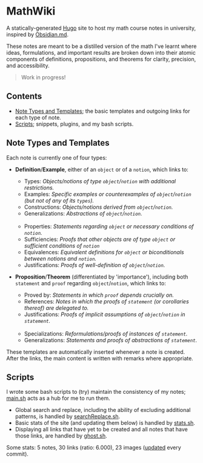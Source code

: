 # MathWiki

A statically-generated [Hugo](https://gohugo.io/) site to host my math course notes in university, inspired by [Obsidian.md](https://obsidian.md).

These notes are meant to be a distilled version of the math I've learnt where ideas, formulations, and important results are broken down into their atomic components of definitions, propositions, and theorems for clarity, precision, and accessibility.

> Work in progress!

## Contents
* [Note Types and Templates](https://github.com/zhaoshenzhai/mathwiki#pencil2-note-types-and-templates); the basic templates and outgoing links for each type of note.
* [Scripts](https://github.com/zhaoshenzhai/mathwiki#scripts); snippets, plugins, and my bash scripts.

## Note Types and Templates

Each note is currently one of four types:

* **Definition**/**Example**, either of an `object` or of a `notion`, which links to:
    * Types: _Objects/notions of type `object`/`notion` with additional restrictions._
    * Examples: _Specific examples or counterexamples of `object`/`notion` (but not of any of its `types`)._
    * Constructions: _Objects/notions derived from `object`/`notion`._
    * Generalizations: _Abstractions of `object`/`notion`._<br/><br/>
    * Properties: _Statements regarding `object` or necessary conditions of `notion`._
    * Sufficiencies: _Proofs that other objects are of type `object` or sufficient conditions of `notion`_
    * Equivalences: _Equivalent definitions for `object` or biconditionals between notions and `notion`._
    * Justifications: _Proofs of well-definition of `object`/`notion`._

* **Proposition**/**Theorem** (differentiated by 'importance'), including both `statement` and `proof` regarding `object`/`notion`, which links to:
    * Proved by: _Statements in which `proof` depends crucially on._
    * References: _Notes in which the proofs of `statement` (or corollaries thereof) are delegated to._
    * Justifications: _Proofs of implicit assumptions of `object`/`notion` in `statement`._<br/><br/>
    * Specializations: _Reformulations/proofs of instances of `statement`._
    * Generalizations: _Statements and proofs of abstractions of `statement`._

These templates are automatically inserted whenever a note is created. After the links, the main content is written with remarks where appropriate.

## Scripts

I wrote some bash scripts to (try) maintain the consistency of my notes; [main.sh](https://github.com/zhaoshenzhai/mathwiki/blob/master/.scripts/main.sh) acts as a hub for me to run them.
* Global search and replace, including the ability of excluding additional patterns, is handled by [searchReplace.sh](https://github.com/zhaoshenzhai/mathwiki/blob/master/.scripts/searchReplace.sh).
* Basic stats of the site (and updating them below) is handled by [stats.sh](https://github.com/zhaoshenzhai/mathwiki/blob/master/.scripts/stats.sh).
* Displaying all links that have yet to be created and all notes that have those links, are handled by [ghost.sh](https://github.com/zhaoshenzhai/mathwiki/blob/master/.scripts/ghost.sh).

Some stats: 5 notes, 30 links (ratio: 6.000), 23 images ([updated](https://github.com/zhaoshenzhai/mathwiki/blob/master/.scripts/stats.sh) every commit).
